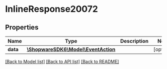# InlineResponse20072

## Properties
Name | Type | Description | Notes
------------ | ------------- | ------------- | -------------
**data** | [**\ShopwareSDK6\Model\EventAction**](EventAction.md) |  | [optional] 

[[Back to Model list]](../../README.md#documentation-for-models) [[Back to API list]](../../README.md#documentation-for-api-endpoints) [[Back to README]](../../README.md)

